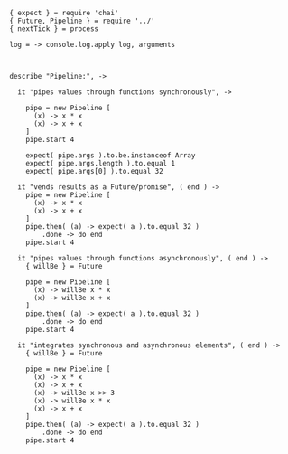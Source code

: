     { expect } = require 'chai'
    { Future, Pipeline } = require '../'
    { nextTick } = process

    log = -> console.log.apply log, arguments



    describe "Pipeline:", ->

      it "pipes values through functions synchronously", ->

        pipe = new Pipeline [
          (x) -> x * x
          (x) -> x + x
        ]
        pipe.start 4

        expect( pipe.args ).to.be.instanceof Array
        expect( pipe.args.length ).to.equal 1
        expect( pipe.args[0] ).to.equal 32

      it "vends results as a Future/promise", ( end ) ->
        pipe = new Pipeline [
          (x) -> x * x
          (x) -> x + x
        ]
        pipe.then( (a) -> expect( a ).to.equal 32 )
            .done -> do end
        pipe.start 4

      it "pipes values through functions asynchronously", ( end ) ->
        { willBe } = Future

        pipe = new Pipeline [
          (x) -> willBe x * x
          (x) -> willBe x + x
        ]
        pipe.then( (a) -> expect( a ).to.equal 32 )
            .done -> do end
        pipe.start 4

      it "integrates synchronous and asynchronous elements", ( end ) ->
        { willBe } = Future

        pipe = new Pipeline [
          (x) -> x * x
          (x) -> x + x
          (x) -> willBe x >> 3
          (x) -> willBe x * x
          (x) -> x + x
        ]
        pipe.then( (a) -> expect( a ).to.equal 32 )
            .done -> do end
        pipe.start 4
